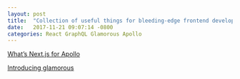 ```yaml
---
layout: post
title:  "Collection of useful things for bleeding-edge frontend development"
date:   2017-11-21 09:07:14 -0800
categories: React GraphQL Glamorous Apollo
---
```

[What’s Next.js for Apollo](https://dev-blog.apollodata.com/whats-next-js-for-apollo-e4dfe835d070)

[Introducing glamorous](https://blog.kentcdodds.com/introducing-glamorous-fb3c9f4ed20e)

